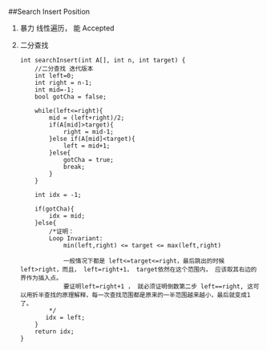 ##Search Insert Position    
1.  暴力 线性遍历， 能 Accepted

2.  二分查找

        int searchInsert(int A[], int n, int target) {
            //二分查找 迭代版本
            int left=0;
            int right = n-1;
            int mid=-1;
            bool gotCha = false;
            
            while(left<=right){
                mid = (left+right)/2;
                if(A[mid]>target){
                    right = mid-1;
                }else if(A[mid]<target){
                    left = mid+1;
                }else{
                    gotCha = true;
                    break;
                }
            }
            
            int idx = -1;
            
            if(gotCha){
                idx = mid;
            }else{
                /*证明：
                Loop Invariant:
                    min(left,right) <= target <= max(left,right)
                
                    一般情况下都是 left<=target<=right，最后跳出的时候 left>right，而且， left=right+1， target依然在这个范围内， 应该取其右边的界作为插入点。 
                    要证明left=right+1 ， 就必须证明倒数第二步 left==right, 这可以用折半查找的原理解释，每一次查找范围都是原来的一半范围越来越小，最后就变成1了。
                */
               idx = left;
            }
            return idx;
        }



